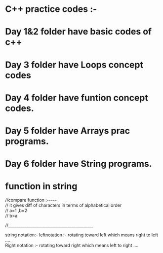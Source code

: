 # C++ practice codes :-
# Day 1&2 folder have basic codes of c++
# Day 3 folder have Loops concept codes
# Day 4 folder have funtion concept codes.
# Day 5 folder have Arrays prac programs.
# Day 6 folder have String programs.
# function in string 
//compare function :----- <br>
// it gives diff of characters in terms of alphabetical order <br>
// a=1 ,b=2 <br>
// b>a <br>

//___________________________________________

string notation:-
 leftnotation :- rotating toward left which means right to left ....<br>
 Right notation :- rotating toward right which means left to right ....

